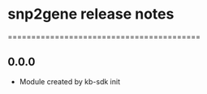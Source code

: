 # snp2gene release notes
=========================================

0.0.0
-----
* Module created by kb-sdk init
